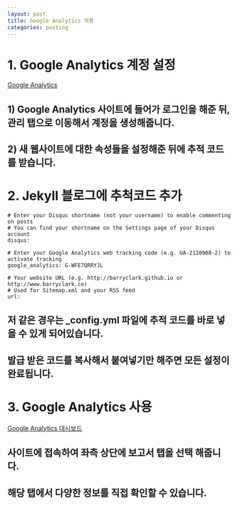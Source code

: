 ```yaml
---
layout: post
title: Google Analytics 적용
categories: posting
---
```


# 1. Google Analytics 계정 설정

[Google Analytics](http://analytics.google.com/analytics/web/#/)

## 1) Google Analytics 사이트에 들어가 로그인을 해준 뒤, 관리 탭으로 이동해서 계정을 생성해줍니다.

## 2) 새 웹사이트에 대한 속성들을 설정해준 뒤에 추적 코드를 받습니다.

  

# 2. Jekyll 블로그에 추척코드 추가
```
# Enter your Disqus shortname (not your username) to enable commenting on posts
# You can find your shortname on the Settings page of your Disqus account
disqus: 

# Enter your Google Analytics web tracking code (e.g. UA-2110908-2) to activate tracking
google_analytics: G-WFE7QRRYJL

# Your website URL (e.g. http://barryclark.github.io or http://www.barryclark.co)
# Used for Sitemap.xml and your RSS feed
url:
```
## 저 같은 경우는 _config.yml 파일에 추적 코드를 바로 넣을 수 있게 되어있습니다.

## 발급 받은 코드를 복사해서 붙여넣기만 해주면 모든 설정이 완료됩니다.
# 3. Google Analytics 사용
 [Google Analytics 대시보드](Google%20Analytics)
## 사이트에 접속하여 좌측 상단에 보고서 탭을 선택 해줍니다.
## 해당 탭에서 다양한 정보를 직접 확인할 수 있습니다.